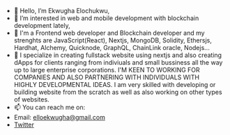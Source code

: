 - 👋 Hello, I’m Ekwugha Elochukwu,
- 👀 I’m interested in web and mobile development with blockchain development lately,
- 🌱 I'm a Frontend web developer and  Blockchain developer and my strenghts are JavaScript(React), Nextjs, MongoDB, Solidity, Ethersjs, Hardhat, Alchemy, Quicknode, GraphQL, ChainLink oracle,  Nodejs...
- 💞️ I specialize in creating fullstack website using nextjs and also creating dApps for clients ranging from indiviuals and small bussiness all the way up to large enterprise corporations. I'M KEEN TO WORKING FOR COMPANIES AND ALSO PARTNERING WITH INDIVIDUALS WITH HIGHLY DEVELOPMENTAL IDEAS. I am very skilled with developing or building website from the scratch as well as also working on other types of websites.
- 📫 You can reach me on:
- Email: elloekwugha@gmail.com
- [Twitter](https://twitter.com/darealElo_)

<!---
Ekwugha/Ekwugha is a ✨ special ✨ repository because its `README.md` (this file) appears on your GitHub profile.
You can click the Preview link to take a look at your changes.
--->
